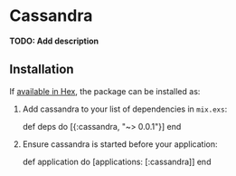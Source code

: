 # Cassandra

**TODO: Add description**

## Installation

If [available in Hex](https://hex.pm/docs/publish), the package can be installed as:

  1. Add cassandra to your list of dependencies in `mix.exs`:

        def deps do
          [{:cassandra, "~> 0.0.1"}]
        end

  2. Ensure cassandra is started before your application:

        def application do
          [applications: [:cassandra]]
        end
